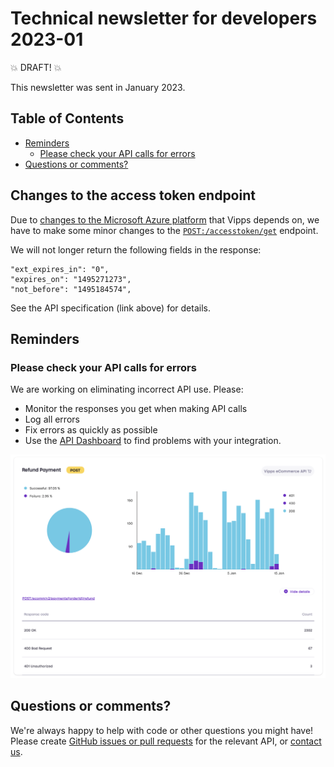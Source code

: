 <!-- START_METADATA
---
sidebar_position: 66
title: 2022-12
pagination_next: null
pagination_prev: null
draft: true
---
END_METADATA -->

# Technical newsletter for developers 2023-01

💥 DRAFT! 💥

This newsletter was sent in January 2023.

<!-- START_COMMENT -->

## Table of Contents

* [Reminders](#reminders)
  * [Please check your API calls for errors](#please-check-your-api-calls-for-errors)
* [Questions or comments?](#questions-or-comments)

<!-- END_COMMENT -->

## Changes to the access token endpoint

Due to
[changes to the Microsoft Azure platform](https://learn.microsoft.com/en-us/answers/questions/768833/when-is-adal-and-azure-ad-graph-reaching-end-of-li.html)
that Vipps depends on, we have to make some minor changes to the
[`POST:/accesstoken/get`](https://vippsas.github.io/vipps-developer-docs/api/ecom#tag/Authorization-Service/operation/fetchAuthorizationTokenUsingPost)
endpoint.

We will not longer return the following fields in the response:
```
"ext_expires_in": "0",
"expires_on": "1495271273",
"not_before": "1495184574",
```

See the API specification (link above) for details.

## Reminders

### Please check your API calls for errors

We are working on eliminating incorrect API use. Please:

* Monitor the responses you get when making API calls
* Log all errors
* Fix errors as quickly as possible
* Use the
  [API Dashboard](../developer-resources/api-dashboard.md)
  to find problems with your integration.

![API Dashboard example](images/2021-02-api-dashboard-example.png)

## Questions or comments?

We're always happy to help with code or other questions you might have!
Please create [GitHub issues or pull requests](https://github.com/vippsas)
for the relevant API,
or [contact us](https://vippsas.github.io/vipps-developer-docs/docs/vipps-developers/contact).
